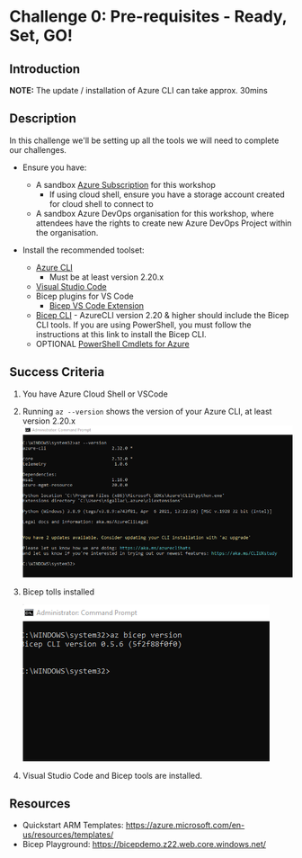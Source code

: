 # Challenge 0: Pre-requisites - Ready, Set, GO! 

## Introduction

**NOTE:** The update / installation of Azure CLI can take approx. 30mins
## Description
In this challenge we'll be setting up all the tools we will need to complete our challenges.

- Ensure you have:
  - A sandbox [Azure Subscription](https://azure.microsoft.com/en-us/free/) for this workshop
    - If using cloud shell, ensure you have a storage account created for cloud shell to connect to
   - A sandbox Azure DevOps organisation for this workshop, where attendees have the rights to create new Azure DevOps Project within the organisation.
  
  
- Install the recommended toolset:
  - [Azure CLI](https://docs.microsoft.com/en-us/cli/azure/install-azure-cli)
    - Must be at least version 2.20.x
  - [Visual Studio Code](https://code.visualstudio.com/)
  - Bicep plugins for VS Code
    - [Bicep VS Code Extension](https://marketplace.visualstudio.com/items?itemName=ms-azuretools.vscode-bicep)
   - [Bicep CLI](https://docs.microsoft.com/en-us/azure/azure-resource-manager/bicep/install) - AzureCLI version 2.20 & higher should include the Bicep CLI tools.  If you are using PowerShell, you must follow the instructions at this link to install the Bicep CLI.
   - OPTIONAL [PowerShell Cmdlets for Azure](https://docs.microsoft.com/en-us/powershell/azure/install-az-ps?view=azps-6.4.0)



## Success Criteria

1. You have Azure Cloud Shell or VSCode
2. Running `az --version` shows the version of your Azure CLI, at least version 2.20.x
![](Resources\Bicep-Challenge-00\cli_version_check.png)
3. Bicep tolls installed
   
   ![](Resources\Bicep-Challenge-00\bicep_cli_check.png)
1. Visual Studio Code and Bicep tools are installed.

## Resources

  -	Quickstart ARM Templates: https://azure.microsoft.com/en-us/resources/templates/
  -	Bicep Playground: https://bicepdemo.z22.web.core.windows.net/ 
